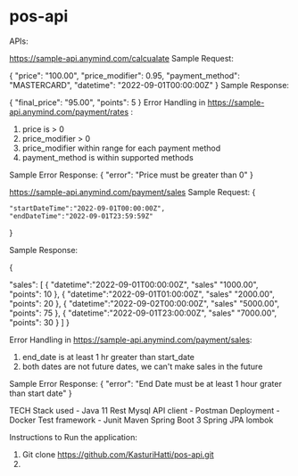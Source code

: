 # pos-api

APIs:

https://sample-api.anymind.com/calcualate
Sample Request:

{
    "price": "100.00",
    "price_modifier": 0.95,
    "payment_method": "MASTERCARD",
    "datetime": "2022-09-01T00:00:00Z"
} 
Sample Response:

{
    "final_price": "95.00",
    "points": 5
}
Error Handling in https://sample-api.anymind.com/payment/rates : 
1. price is > 0
2. price_modifier > 0
3. price_modifier within range for each payment method
3. payment_method is within supported methods

Sample Error Response:
{
    "error": "Price must be greater than 0"
}

https://sample-api.anymind.com/payment/sales
Sample Request:
{

    "startDateTime":"2022-09-01T00:00:00Z",
    "endDateTime":"2022-09-01T23:59:59Z"

}
    
Sample Response:

{

"sales": [
            {
                "datetime":"2022-09-01T00:00:00Z",
                "sales" "1000.00",
                "points": 10
            },
            {
                "datetime":"2022-09-01T01:00:00Z",
                "sales" "2000.00",
                "points": 20
            },
            {
                "datetime":"2022-09-02T00:00:00Z",
                "sales" "5000.00",
                "points": 75
            },
            {
                "datetime":"2022-09-01T23:00:00Z",
                "sales" "7000.00",
                "points": 30
            }
        ]
}


Error Handling in https://sample-api.anymind.com/payment/sales: 
1. end_date is at least 1 hr greater than start_date
2. both dates are not future dates, we can't make sales in the future

Sample Error Response:
{
    "error": "End Date must be at least 1 hour grater than start date"
}

TECH Stack used -
Java 11
Rest 
Mysql
API client - Postman
Deployment - Docker
Test framework - Junit
Maven
Spring Boot 3
Spring JPA
lombok

Instructions to Run the application:

1. Git clone https://github.com/KasturiHatti/pos-api.git
2. 



